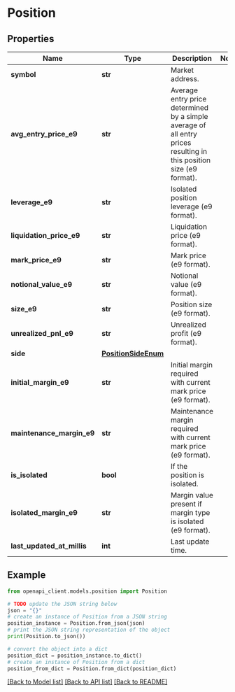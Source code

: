 # Position


## Properties

Name | Type | Description | Notes
------------ | ------------- | ------------- | -------------
**symbol** | **str** | Market address. | 
**avg_entry_price_e9** | **str** | Average entry price determined by a simple average of all entry prices resulting in this position size (e9 format). | 
**leverage_e9** | **str** | Isolated position leverage (e9 format). | 
**liquidation_price_e9** | **str** | Liquidation price (e9 format). | 
**mark_price_e9** | **str** | Mark price (e9 format). | 
**notional_value_e9** | **str** | Notional value (e9 format). | 
**size_e9** | **str** | Position size (e9 format). | 
**unrealized_pnl_e9** | **str** | Unrealized profit (e9 format). | 
**side** | [**PositionSideEnum**](PositionSideEnum.md) |  | 
**initial_margin_e9** | **str** | Initial margin required with current mark price (e9 format). | 
**maintenance_margin_e9** | **str** | Maintenance margin required with current mark price (e9 format). | 
**is_isolated** | **bool** | If the position is isolated. | 
**isolated_margin_e9** | **str** | Margin value present if margin type is isolated (e9 format). | 
**last_updated_at_millis** | **int** | Last update time. | 

## Example

```python
from openapi_client.models.position import Position

# TODO update the JSON string below
json = "{}"
# create an instance of Position from a JSON string
position_instance = Position.from_json(json)
# print the JSON string representation of the object
print(Position.to_json())

# convert the object into a dict
position_dict = position_instance.to_dict()
# create an instance of Position from a dict
position_from_dict = Position.from_dict(position_dict)
```
[[Back to Model list]](../README.md#documentation-for-models) [[Back to API list]](../README.md#documentation-for-api-endpoints) [[Back to README]](../README.md)


